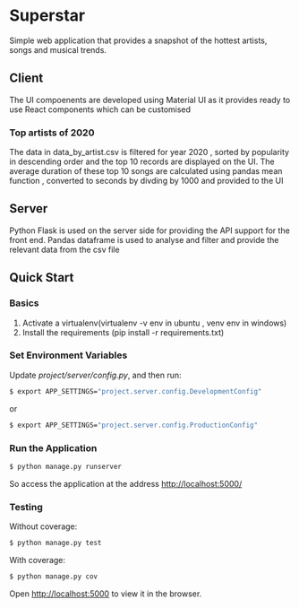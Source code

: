 # Superstar
Simple web application that provides a snapshot of the hottest artists, songs and musical trends.
## Client
The UI compoenents are developed using Material UI as it provides ready to use React components which can be customised
### Top artists of 2020
The data in data_by_artist.csv is filtered for year 2020 , sorted by popularity in descending order and the top 10 records are displayed on the UI.
The average duration of these top 10 songs are calculated using pandas mean function , converted to seconds by divding by 1000 and provided to the UI
## Server
Python Flask is used on the server side for providing the API support for the front end.
Pandas dataframe is used to analyse and filter and provide the relevant data from the csv file
## Quick Start

### Basics

1. Activate a virtualenv(virtualenv -v env in ubuntu , venv env in windows)
1. Install the requirements (pip install -r requirements.txt)

### Set Environment Variables

Update *project/server/config.py*, and then run:

```sh
$ export APP_SETTINGS="project.server.config.DevelopmentConfig"
```

or

```sh
$ export APP_SETTINGS="project.server.config.ProductionConfig"
```

### Run the Application

```sh
$ python manage.py runserver
```

So access the application at the address [http://localhost:5000/](http://localhost:5000/)

### Testing

Without coverage:

```sh
$ python manage.py test
```

With coverage:

```sh
$ python manage.py cov
```
Open [http://localhost:5000](http://localhost:5000) to view it in the browser.
